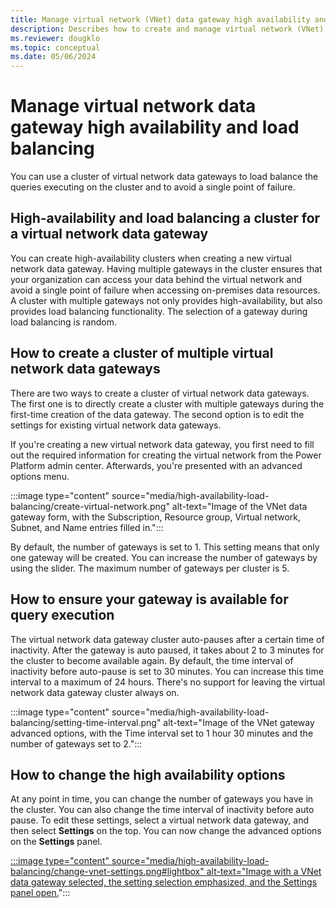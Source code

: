 ```yaml
---
title: Manage virtual network (VNet) data gateway high availability and load balancing
description: Describes how to create and manage virtual network (VNet) data gateway clusters for high availability and load balancing.
ms.reviewer: dougklo
ms.topic: conceptual
ms.date: 05/06/2024
---
```


# Manage virtual network data gateway high availability and load balancing

You can use a cluster of virtual network data gateways to load balance the queries executing on the cluster and to avoid a single point of failure.

## High-availability and load balancing a cluster for a virtual network data gateway

You can create high-availability clusters when creating a new virtual network data gateway. Having multiple gateways in the cluster ensures that your organization can access your data behind the virtual network and avoid a single point of failure when accessing on-premises data resources. A cluster with multiple gateways not only provides high-availability, but also provides load balancing functionality. The selection of a gateway during load balancing is random.

## How to create a cluster of multiple virtual network data gateways

There are two ways to create a cluster of virtual network data gateways. The first one is to directly create a cluster with multiple gateways during the first-time creation of the data gateway. The second option is to edit the settings for existing virtual network data gateways.

If you're creating a new virtual network data gateway, you first need to fill out the required information for creating the virtual network from the Power Platform admin center. Afterwards, you're presented with an advanced options menu.

:::image type="content" source="media/high-availability-load-balancing/create-virtual-network.png" alt-text="Image of the VNet data gateway form, with the Subscription, Resource group, Virtual network, Subnet, and Name entries filled in.":::

By default, the number of gateways is set to 1. This setting means that only one gateway will be created. You can increase the number of gateways by using the slider. The maximum number of gateways per cluster is 5.

## How to ensure your gateway is available for query execution

The virtual network data gateway cluster auto-pauses after a certain time of inactivity. After the gateway is auto paused, it takes about 2 to 3 minutes for the cluster to become available again. By default, the time interval of inactivity before auto-pause is set to 30 minutes. You can increase this time interval to a maximum of 24 hours. There's no support for leaving the virtual network data gateway cluster always on.

:::image type="content" source="media/high-availability-load-balancing/setting-time-interval.png" alt-text="Image of the VNet gateway advanced options, with the Time interval set to 1 hour 30 minutes and the number of gateways set to 2.":::

## How to change the high availability options

At any point in time, you can change the number of gateways you have in the cluster. You can also change the time interval of inactivity before auto pause. To edit these settings, select a virtual network data gateway, and then select **Settings** on the top. You can now change the advanced options on the **Settings** panel.

[:::image type="content" source="media/high-availability-load-balancing/change-vnet-settings.png#lightbox" alt-text="Image with a VNet data gateway selected, the setting selection emphasized, and the Settings panel open.](media/high-availability-load-balancing/change-vnet-settings.png)":::
